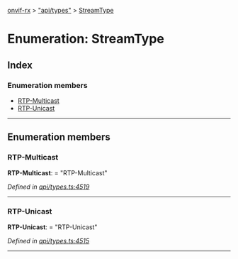 [onvif-rx](../README.md) > ["api/types"](../modules/_api_types_.md) > [StreamType](../enums/_api_types_.streamtype.md)

# Enumeration: StreamType

## Index

### Enumeration members

* [RTP-Multicast](_api_types_.streamtype.md#rtp_multicast)
* [RTP-Unicast](_api_types_.streamtype.md#rtp_unicast)

---

## Enumeration members

<a id="rtp_multicast"></a>

###  RTP-Multicast

**RTP-Multicast**:  = "RTP-Multicast"

*Defined in [api/types.ts:4519](https://github.com/patrickmichalina/onvif-rx/blob/d62cee9/src/api/types.ts#L4519)*

___
<a id="rtp_unicast"></a>

###  RTP-Unicast

**RTP-Unicast**:  = "RTP-Unicast"

*Defined in [api/types.ts:4515](https://github.com/patrickmichalina/onvif-rx/blob/d62cee9/src/api/types.ts#L4515)*

___

